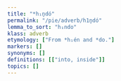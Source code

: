```yaml
---
title: "*h₁n̥dó"
permalink: "/pie/adverb/h1n̥dó"
lemma_to_sort: "h₁ndo"
klass: adverb
etymology: ["From *h₁én and *do."]
markers: []
synonyms: []
definitions: [["into, inside"]]
topics: []
---
```


